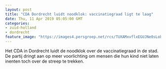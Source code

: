 ```yaml
---
layout: post
title: "CDA Dordrecht luidt noodklok: vaccinatiegraad ligt te laag"
date: Thu, 11 Apr 2019 05:05:00 GMT
categories: 
- zuid-holland 
- dordrecht 
feature_image: "https://images4.persgroep.net/rcs/TUXAMxvflxEGUJNe0sLobjq4NXM/diocontent/142978107/_fitwidth/400/?appId=21791a8992982cd8da851550a453bd7f&quality=0.7"
---
```


Het CDA in Dordrecht luidt de noodklok over de vaccinatiegraad in de stad. De partij dringt aan op meer voorlichting om mensen die hun kind niet laten inenten toch over de streep te trekken.
